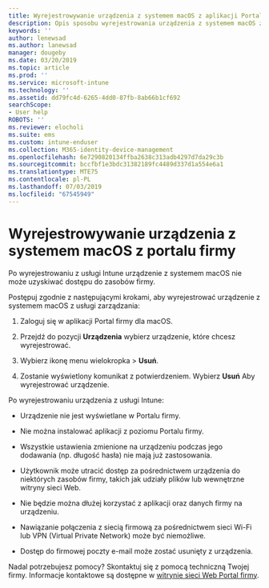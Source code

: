 ```yaml
---
title: Wyrejestrowywanie urządzenia z systemem macOS z aplikacji Portal firmy w usłudze Intune | Microsoft Docs
description: Opis sposobu wyrejestrowania urządzenia z systemem macOS z aplikacji Portal firmy
keywords: ''
author: lenewsad
ms.author: lanewsad
manager: dougeby
ms.date: 03/20/2019
ms.topic: article
ms.prod: ''
ms.service: microsoft-intune
ms.technology: ''
ms.assetid: dd79fc4d-6265-4dd0-87fb-8ab66b1cf692
searchScope:
- User help
ROBOTS: ''
ms.reviewer: elocholi
ms.suite: ems
ms.custom: intune-enduser
ms.collection: M365-identity-device-management
ms.openlocfilehash: 6e7290820134ffba2638c313adb4297d7da29c3b
ms.sourcegitcommit: bccfbf1e3bdc31382189fc4489d337d1a554e6a1
ms.translationtype: MTE75
ms.contentlocale: pl-PL
ms.lasthandoff: 07/03/2019
ms.locfileid: "67545949"
---
```

# <a name="unenroll-your-macos-device-from-company-portal"></a>Wyrejestrowywanie urządzenia z systemem macOS z portalu firmy

Po wyrejestrowaniu z usługi Intune urządzenie z systemem macOS nie może uzyskiwać dostępu do zasobów firmy.

Postępuj zgodnie z następującymi krokami, aby wyrejestrować urządzenie z systemem macOS z usługi zarządzania:

1. Zaloguj się w aplikacji Portal firmy dla macOS.
2. Przejdź do pozycji **Urządzenia** wybierz urządzenie, które chcesz wyrejestrować.

3. Wybierz ikonę menu wielokropka > **Usuń**.
4. Zostanie wyświetlony komunikat z potwierdzeniem. Wybierz **Usuń** Aby wyrejestrować urządzenie. 

Po wyrejestrowaniu urządzenia z usługi Intune:

- Urządzenie nie jest wyświetlane w Portalu firmy.

- Nie można instalować aplikacji z poziomu Portalu firmy.

- Wszystkie ustawienia zmienione na urządzeniu podczas jego dodawania (np. długość hasła) nie mają już zastosowania.

- Użytkownik może utracić dostęp za pośrednictwem urządzenia do niektórych zasobów firmy, takich jak udziały plików lub wewnętrzne witryny sieci Web.

- Nie będzie można dłużej korzystać z aplikacji oraz danych firmy na urządzeniu.

- Nawiązanie połączenia z siecią firmową za pośrednictwem sieci Wi-Fi lub VPN (Virtual Private Network) może być niemożliwe.

- Dostęp do firmowej poczty e-mail może zostać usunięty z urządzenia.

Nadal potrzebujesz pomocy? Skontaktuj się z pomocą techniczną Twojej firmy. Informacje kontaktowe są dostępne w [witrynie sieci Web Portal firmy](https://go.microsoft.com/fwlink/?linkid=2010980).
